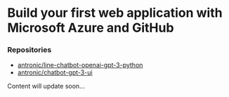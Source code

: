# Build your first web application with Microsoft Azure and GitHub

### Repositories
- [antronic/line-chatbot-openai-gpt-3-python](https://github.com/antronic/line-chatbot-openai-gpt-3-python)
- [antronic/chatbot-gpt-3-ui](https://github.com/antronic/chatbot-gpt-3-ui)


Content will update soon...